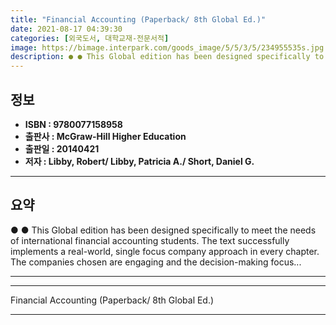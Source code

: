```yaml
---
title: "Financial Accounting (Paperback/ 8th Global Ed.)"
date: 2021-08-17 04:39:30
categories: [외국도서, 대학교재-전문서적]
image: https://bimage.interpark.com/goods_image/5/5/3/5/234955535s.jpg
description: ● ● This Global edition has been designed specifically to meet the needs of international financial accounting students. The text successfully implements a re
---
```


## **정보**

- **ISBN : 9780077158958**
- **출판사 : McGraw-Hill Higher Education**
- **출판일 : 20140421**
- **저자 : Libby, Robert/ Libby, Patricia A./ Short, Daniel G.**

------



## **요약**

●  ●  This Global edition has been designed specifically to meet the needs of international financial accounting students. The text successfully implements a real-world, single focus company approach in every chapter. The companies chosen are engaging and the decision-making focus... 

------



------


Financial Accounting (Paperback/ 8th Global Ed.) 

------


